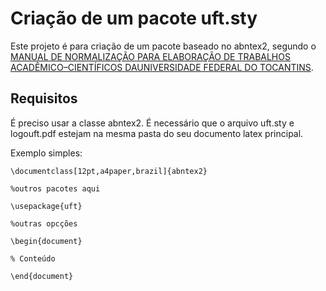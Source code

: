 # Criação de um pacote uft.sty

Este projeto é para criação de um pacote baseado no abntex2, segundo o [MANUAL DE NORMALIZAÇÃO PARA ELABORAÇÃO DE TRABALHOS ACADÊMICO–CIENTÍFICOS DAUNIVERSIDADE FEDERAL DO TOCANTINS](http://www.uft.edu.br/producaovegetal/doc/Normalizacao-Elaboracao-Trabalhos-UFT.pdf).

## Requisitos

É preciso usar a classe abntex2. É necessário que o arquivo uft.sty e logouft.pdf estejam na mesma pasta do seu documento latex principal.

Exemplo simples:
 
```
\documentclass[12pt,a4paper,brazil]{abntex2}

%outros pacotes aqui

\usepackage{uft}

%outras opcções

\begin{document}

% Conteúdo

\end{document}
```
